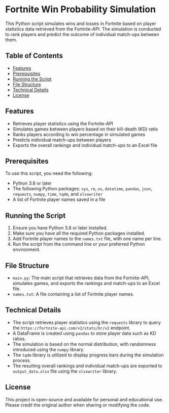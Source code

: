# Fortnite Win Probability Simulation

This Python script simulates wins and losses in Fortnite based on player statistics data retrieved from the Fortnite-API. The simulation is conducted to rank players and predict the outcome of individual match-ups between them.

## Table of Contents
- [Features](#features)
- [Prerequisites](#prerequisites)
- [Running the Script](#running-the-script)
- [File Structure](#file-structure)
- [Technical Details](#technical-details)
- [License](#license)

## Features
- Retrieves player statistics using the Fortnite-API
- Simulates games between players based on their kill-death (KD) ratio
- Ranks players according to win percentage in simulated games
- Predicts individual match-ups between players
- Exports the overall rankings and individual match-ups to an Excel file

## Prerequisites
To use this script, you need the following:
- Python 3.8 or later
- The following Python packages: `sys`, `re`, `os`, `datetime`, `pandas`, `json`, `requests`, `numpy`, `time`, `tqdm`, and `xlsxwriter`
- A list of Fortnite player names saved in a file

## Running the Script
1. Ensure you have Python 3.8 or later installed.
2. Make sure you have all the required Python packages installed.
3. Add Fortnite player names to the `names.txt` file, with one name per line.
4. Run the script from the command line or your preferred Python environment.

## File Structure
- `main.py`: The main script that retrieves data from the Fortnite-API, simulates games, and exports the rankings and match-ups to an Excel file.
- `names.txt`: A file containing a list of Fortnite player names.

## Technical Details
- The script retrieves player statistics using the `requests` library to query the `https://fortnite-api.com/v2/stats/br/v2` endpoint.
- A DataFrame is created using `pandas` to store player data such as KD ratios.
- The simulation is based on the normal distribution, with randomness introduced using the `numpy` library.
- The `tqdm` library is utilized to display progress bars during the simulation process.
- The resulting overall rankings and individual match-ups are exported to `output_data.xlsx` file using the `xlsxwriter` library.

## License
This project is open-source and available for personal and educational use. Please credit the original author when sharing or modifying the code.

